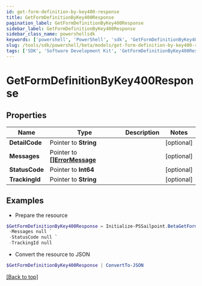 ```yaml
---
id: get-form-definition-by-key400-response
title: GetFormDefinitionByKey400Response
pagination_label: GetFormDefinitionByKey400Response
sidebar_label: GetFormDefinitionByKey400Response
sidebar_class_name: powershellsdk
keywords: ['powershell', 'PowerShell', 'sdk', 'GetFormDefinitionByKey400Response'] 
slug: /tools/sdk/powershell/beta/models/get-form-definition-by-key400-response
tags: ['SDK', 'Software Development Kit', 'GetFormDefinitionByKey400Response']
---
```



# GetFormDefinitionByKey400Response

## Properties

Name | Type | Description | Notes
------------ | ------------- | ------------- | -------------
**DetailCode** |  Pointer to **String** |  | [optional] 
**Messages** |  Pointer to [**[]ErrorMessage**](error-message) |  | [optional] 
**StatusCode** |  Pointer to **Int64** |  | [optional] 
**TrackingId** |  Pointer to **String** |  | [optional] 

## Examples

- Prepare the resource
```powershell
$GetFormDefinitionByKey400Response = Initialize-PSSailpoint.BetaGetFormDefinitionByKey400Response  -DetailCode null `
 -Messages null `
 -StatusCode null `
 -TrackingId null
```

- Convert the resource to JSON
```powershell
$GetFormDefinitionByKey400Response | ConvertTo-JSON
```


[[Back to top]](#) 

